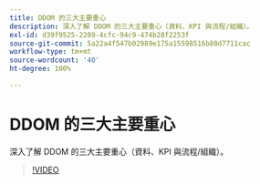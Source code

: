 ```yaml
---
title: DDOM 的三大主要重心
description: 深入了解 DDOM 的三大主要重心（資料、KPI 與流程/組織）。
exl-id: d39f9525-2209-4cfc-94c9-474b28f2253f
source-git-commit: 5a22a4f547b02989e175a15598516b80d7711cac
workflow-type: tm+mt
source-wordcount: '40'
ht-degree: 100%

---
```


# DDOM 的三大主要重心

深入了解 DDOM 的三大主要重心（資料、KPI 與流程/組織）。

>[!VIDEO](https://video.tv.adobe.com/v/41692)
